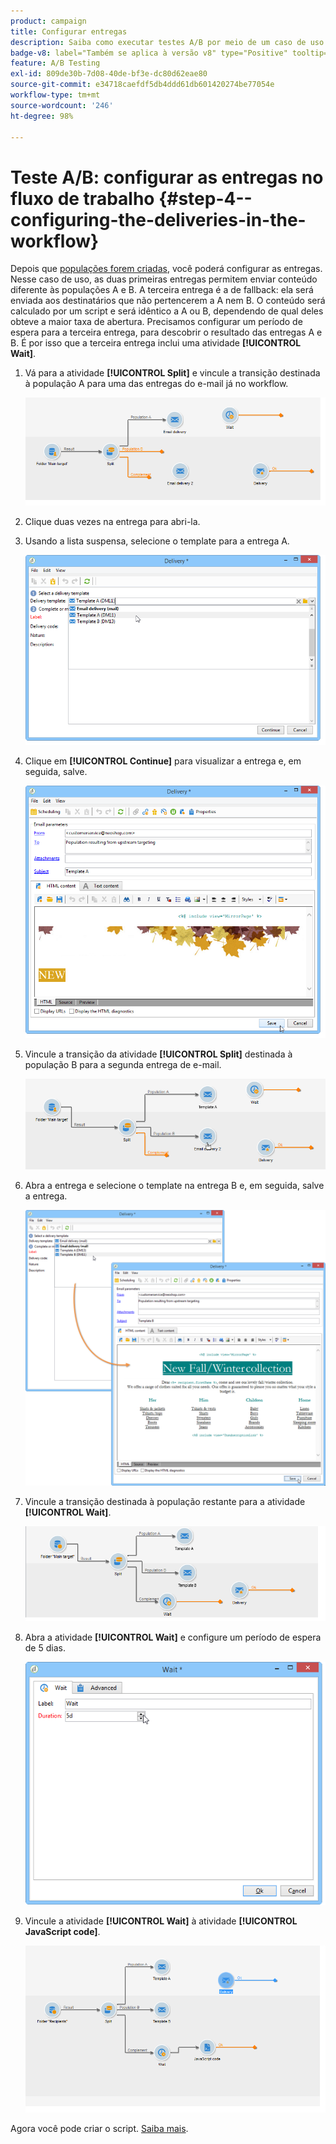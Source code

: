 ```yaml
---
product: campaign
title: Configurar entregas
description: Saiba como executar testes A/B por meio de um caso de uso dedicado
badge-v8: label="Também se aplica à versão v8" type="Positive" tooltip="Também se aplica ao Campaign v8"
feature: A/B Testing
exl-id: 809de30b-7d08-40de-bf3e-dc80d62eae80
source-git-commit: e34718caefdf5db4ddd61db601420274be77054e
workflow-type: tm+mt
source-wordcount: '246'
ht-degree: 98%

---
```


# Teste A/B: configurar as entregas no fluxo de trabalho {#step-4--configuring-the-deliveries-in-the-workflow}

Depois que [populações forem criadas](a-b-testing-uc-population-samples.md), você poderá configurar as entregas. Nesse caso de uso, as duas primeiras entregas permitem enviar conteúdo diferente às populações A e B. A terceira entrega é a de fallback: ela será enviada aos destinatários que não pertencerem a A nem B. O conteúdo será calculado por um script e será idêntico a A ou B, dependendo de qual deles obteve a maior taxa de abertura. Precisamos configurar um período de espera para a terceira entrega, para descobrir o resultado das entregas A e B. É por isso que a terceira entrega inclui uma atividade **[!UICONTROL Wait]**.

1. Vá para a atividade **[!UICONTROL Split]** e vincule a transição destinada à população A para uma das entregas do e-mail já no workflow.

   ![](assets/use_case_abtesting_createdeliveries_001.png)

1. Clique duas vezes na entrega para abri-la.
1. Usando a lista suspensa, selecione o template para a entrega A.

   ![](assets/use_case_abtesting_createdeliveries_003.png)

1. Clique em **[!UICONTROL Continue]** para visualizar a entrega e, em seguida, salve.

   ![](assets/use_case_abtesting_createdeliveries_002.png)

1. Vincule a transição da atividade **[!UICONTROL Split]** destinada à população B para a segunda entrega de e-mail.

   ![](assets/use_case_abtesting_createdeliveries_004.png)

1. Abra a entrega e selecione o template na entrega B e, em seguida, salve a entrega.

   ![](assets/use_case_abtesting_createdeliveries_005.png)

1. Vincule a transição destinada à população restante para a atividade **[!UICONTROL Wait]**.

   ![](assets/use_case_abtesting_createdeliveries_006.png)

1. Abra a atividade **[!UICONTROL Wait]** e configure um período de espera de 5 dias.

   ![](assets/use_case_abtesting_createdeliveries_007.png)

1. Vincule a atividade **[!UICONTROL Wait]** à atividade **[!UICONTROL JavaScript code]**.

   ![](assets/use_case_abtesting_createdeliveries_008.png)

Agora você pode criar o script. [Saiba mais](a-b-testing-uc-script.md).
